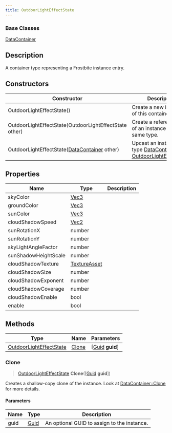 ```yaml
---
title: OutdoorLightEffectState
---
```

### Base Classes

[DataContainer](/vext/ref/shared/class/datacontainer)

## Description

A container type representing a Frostbite instance entry.

## Constructors

| Constructor                                                                        | Description                                                                                                                           |
| ---------------------------------------------------------------------------------- | ------------------------------------------------------------------------------------------------------------------------------------- |
| OutdoorLightEffectState()                                                          | Create a new instance of this container type.                                                                                         |
| OutdoorLightEffectState(OutdoorLightEffectState other)                             | Create a reference copy of an instance of the same type.                                                                              |
| OutdoorLightEffectState([DataContainer](/vext/ref/shared/class/datacontainer) other) | Upcast an instance of type [DataContainer](/vext/ref/shared/class/datacontainer) to [OutdoorLightEffectState](/vext/ref/fb/outdoorlighteffectstate/). |

## Properties

| Name                 | Type                              | Description |
| -------------------- | --------------------------------- | ----------- |
| skyColor             | [Vec3](/vext/ref/shared/class/vec3) |             |
| groundColor          | [Vec3](/vext/ref/shared/class/vec3) |             |
| sunColor             | [Vec3](/vext/ref/shared/class/vec3) |             |
| cloudShadowSpeed     | [Vec2](/vext/ref/shared/class/vec2) |             |
| sunRotationX         | number                            |             |
| sunRotationY         | number                            |             |
| skyLightAngleFactor  | number                            |             |
| sunShadowHeightScale | number                            |             |
| cloudShadowTexture   | [TextureAsset](/vext/ref/fb/textureasset/)      |             |
| cloudShadowSize      | number                            |             |
| cloudShadowExponent  | number                            |             |
| cloudShadowCoverage  | number                            |             |
| cloudShadowEnable    | bool                              |             |
| enable               | bool                              |             |

## Methods

| Type                                               | Name            | Parameters                                     |
| -------------------------------------------------- | --------------- | ---------------------------------------------- |
| [OutdoorLightEffectState](/vext/ref/fb/outdoorlighteffectstate/) | [Clone](#clone) | \[[Guid](/vext/ref/shared/class/guid) **guid**\] |

### Clone

> [OutdoorLightEffectState](/vext/ref/fb/outdoorlighteffectstate/) **Clone**(\[[Guid](/vext/ref/shared/class/guid) **guid**\])

Creates a shallow-copy clone of the instance. Look at [DataContainer::Clone](/vext/ref/shared/class/datacontainer#clone) for more details.

#### Parameters

| Name | Type         | Description                                 |
| ---- | ------------ | ------------------------------------------- |
| guid | [Guid](/vext/ref/shared/class/guid/) | An optional GUID to assign to the instance. |
